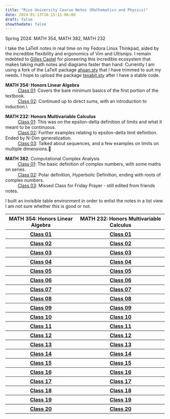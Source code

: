 ```yaml
---
title: "Rice University Course Notes (Mathematics and Physics)"
date: 2024-01-13T16:15:11-06:00
draft: false
showthedate: false
---
```

Spring 2024: MATH 354, MATH 382, MATH 232
<!--more-->

I take the LaTeX notes in real time on my Fedora Linux Thinkpad, aided by the incredible flexibility and ergonomics of Vim and Ultisnips. I remain indebted to [Gilles Castel](https://castel.dev) for pioneering this incredible ecosystem that makes taking math notes and diagrams faster than hand. Currently I am using a fork of the LaTeX package [ahsan.sty](https://github.com/AnglyPascal/sty) that I have trimmed to suit my needs. I hope to upload the package [texabit.sty](https://www.youtube.com/watch?v=dQw4w9WgXcQ) after I have a stable code.

**MATH 354: Honors Linear Algebra**
\
&nbsp;&nbsp;&nbsp;&nbsp;&nbsp;&nbsp;&nbsp;&nbsp;&nbsp;&nbsp;[Class 01](/math354/class01.pdf): Covers the bare minimum basics of the first portion of the textbook.\
&nbsp;&nbsp;&nbsp;&nbsp;&nbsp;&nbsp;&nbsp;&nbsp;&nbsp;&nbsp;[Class 02](/math354/class02.pdf): Continued up to direct sums, with an introduction to induction.\
<!--&nbsp;&nbsp;&nbsp;&nbsp;&nbsp;&nbsp;&nbsp;&nbsp;&nbsp;&nbsp;[Class 03](/math354/class03.pdf)-->

**MATH 232: Honors Multivariable Calculus**
\
&nbsp;&nbsp;&nbsp;&nbsp;&nbsp;&nbsp;&nbsp;&nbsp;&nbsp;&nbsp;[Class 01](/math232/class01.pdf): This was on the epsilon-delta definition of limits and what it meant to be continuous.\
&nbsp;&nbsp;&nbsp;&nbsp;&nbsp;&nbsp;&nbsp;&nbsp;&nbsp;&nbsp;[Class 02](/math232/class02.pdf): Further examples relating to epsilon-delta limit definition. Ended by N-Dim generalization.\
&nbsp;&nbsp;&nbsp;&nbsp;&nbsp;&nbsp;&nbsp;&nbsp;&nbsp;&nbsp;[Class 03](/math232/class03.pdf): Talked about sequences, and a few examples on limits on multiple dimensions. 

**MATH 382**: Computational Complex Analysis
\
&nbsp;&nbsp;&nbsp;&nbsp;&nbsp;&nbsp;&nbsp;&nbsp;&nbsp;&nbsp;[Class 01](/math382/class01.pdf): The basic definition of complex numbers, with some maths on series.\
&nbsp;&nbsp;&nbsp;&nbsp;&nbsp;&nbsp;&nbsp;&nbsp;&nbsp;&nbsp;[Class 02](/math382/class02.pdf): Polar definition, Hyperbolic Definition, ending with roots of complex numbers.\
&nbsp;&nbsp;&nbsp;&nbsp;&nbsp;&nbsp;&nbsp;&nbsp;&nbsp;&nbsp;[Class 03](/math382/class03.pdf): Missed Class for Friday Prayer - still edited from friends notes.

I built an invisible table environment in order to enlist the notes in a list view. I am not sure whether this is good or not.
<table class="custom-table"> 
<tr> 
<th>MATH 354: Honors Linear Algebra</th>
<th>MATH 232: Honors Multivariable Calculus</th>
</tr>

<tr>
<th>
<a href = "/math354/class01.pdf">Class 01</a>
</th>
<th>
<a href = "/math232/class01.pdf">Class 01</a>
</th>
</tr>


<tr>
<th>
<a href = "/math354/class02.pdf">Class 02</a>
</th>
<th>
<a href = "/math232/class02.pdf">Class 02</a>
</th>
</tr>

<tr>
<th>
<a href = "/math354/class03.pdf">Class 03</a>
</th>
<th>
<a href = "/math232/class03.pdf">Class 03</a>
</th>
</tr>

<tr>
<th>
<a href = "/math354/class04.pdf">Class 04</a>
</th>
<th>
<a href = "/math232/class04.pdf">Class 04</a>
</th>
</tr>

<!-- Continue this pattern up to class 20 -->

<tr>
<th>
<a href = "/math354/class05.pdf">Class 05</a>
</th>
<th>
<a href = "/math232/class05.pdf">Class 05</a>
</th>
</tr>

<tr>
<th>
<a href = "/math354/class06.pdf">Class 06</a>
</th>
<th>
<a href = "/math232/class06.pdf">Class 06</a>
</th>
</tr>

<tr>
<th>
<a href = "/math354/class07.pdf">Class 07</a>
</th>
<th>
<a href = "/math232/class07.pdf">Class 07</a>
</th>
</tr>

<tr>
<th>
<a href = "/math354/class08.pdf">Class 08</a>
</th>
<th>
<a href = "/math232/class08.pdf">Class 08</a>
</th>
</tr>

<tr>
<th>
<a href = "/math354/class09.pdf">Class 09</a>
</th>
<th>
<a href = "/math232/class09.pdf">Class 09</a>
</th>
</tr>

<tr>
<th>
<a href = "/math354/class10.pdf">Class 10</a>
</th>
<th>
<a href = "/math232/class10.pdf">Class 10</a>
</th>
</tr>

<tr>
<th>
<a href = "/math354/class11.pdf">Class 11</a>
</th>
<th>
<a href = "/math232/class11.pdf">Class 11</a>
</th>
</tr>

<tr>
<th>
<a href = "/math354/class12.pdf">Class 12</a>
</th>
<th>
<a href = "/math232/class12.pdf">Class 12</a>
</th>
</tr>

<tr>
<th>
<a href = "/math354/class13.pdf">Class 13</a>
</th>
<th>
<a href = "/math232/class13.pdf">Class 13</a>
</th>
</tr>

<tr>
<th>
<a href = "/math354/class14.pdf">Class 14</a>
</th>
<th>
<a href = "/math232/class14.pdf">Class 14</a>
</th>
</tr>

<tr>
<th>
<a href = "/math354/class15.pdf">Class 15</a>
</th>
<th>
<a href = "/math232/class15.pdf">Class 15</a>
</th>
</tr>

<tr>
<th>
<a href = "/math354/class16.pdf">Class 16</a>
</th>
<th>
<a href = "/math232/class16.pdf">Class 16</a>
</th>
</tr>

<tr>
<th>
<a href = "/math354/class17.pdf">Class 17</a>
</th>
<th>
<a href = "/math232/class17.pdf">Class 17</a>
</th>
</tr>

<tr>
<th>
<a href = "/math354/class18.pdf">Class 18</a>
</th>
<th>
<a href = "/math232/class18.pdf">Class 18</a>
</th>
</tr>

<tr>
<th>
<a href = "/math354/class19.pdf">Class 19</a>
</th>
<th>
<a href = "/math232/class19.pdf">Class 19</a>
</th>
</tr>

<tr>
<th>
<a href = "/math354/class20.pdf">Class 20</a>
</th>
<th>
<a href = "/math232/class20.pdf">Class 20</a>
</th>
</tr>

</table>
